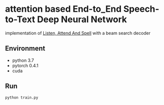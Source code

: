 # attention based End-to_End Speech-to-Text Deep Neural Network
implementation of [Listen, Attend And Spell](https://arxiv.org/abs/1508.01211)
with a beam search decoder

## Environment
- python 3.7
- pytorch 0.4.1
- cuda

## Run
```bash
python train.py
```
